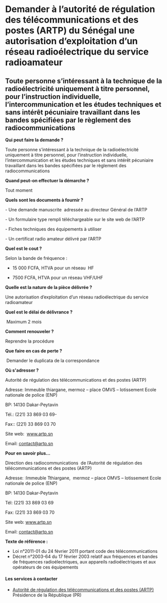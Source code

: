 # Demander à l’autorité de régulation des télécommunications et des postes (ARTP) du Sénégal une autorisation d’exploitation d’un réseau radioélectrique du service radioamateur

Toute personne s’intéressant à la technique de la radioélectricité uniquement à titre personnel, pour l’instruction individuelle, l’intercommunication et les études techniques et sans intérêt pécuniaire travaillant dans les bandes spécifiées par le règlement des radiocommunications
------------------------------------------------------------------------------------------------------------------------------------------------------------------------------------------------------------------------------------------------------------------------------------------

**Qui peut faire la demande ?**

Toute personne s’intéressant à la technique de la radioélectricité uniquement à titre personnel, pour l’instruction individuelle, l’intercommunication et les études techniques et sans intérêt pécuniaire travaillant dans les bandes spécifiées par le règlement des  radiocommunications

**Quand peut-on effectuer la démarche ?**

Tout moment

 **Quels sont les documents à fournir ?**

\- Une demande manuscrite  adressée au directeur Général de l’ARTP

\- Un formulaire type rempli téléchargeable sur le site web de l’ARTP

\- Fiches techniques des équipements à utiliser 

\- Un certificat radio amateur délivré par l’ARTP

**Quel est le cout ?** 

Selon la bande de fréquence :

*   15 000 FCFA, HTVA pour un réseau  HF  
    
*   7500 FCFA, HTVA pour un réseau VHF/UHF  
    

**Quelle est la nature de la pièce délivrée ?**

Une autorisation d’exploitation d’un réseau radioélectrique du service radioamateur

**Quel est le délai de délivrance ?**

 Maximum 2 mois

**Comment renouveler ?**

Reprendre la procédure

**Que faire en cas de perte ?**

 Demander le duplicata de la correspondance

**Où s'adresser ?** 

Autorité de régulation des télécommunications et des postes (ARTP)

Adresse: Immeuble thiargane, mermoz – place OMVS – lotissement Ecole nationale de police (ENP)  

BP: 14130 Dakar-Peytavin

Tél.: (221) 33 869 03 69-

Fax:: (221) 33 869 03 70

Site web:  www.artp.sn

Email: contact@artp.sn

**Pour en savoir plus...** 

Direction des radiocommunications  de l’Autorité de régulation des télécommunications et des postes (ARTP)

Adresse: :Immeuble Tthiargane,  mermoz – place OMVS – lotissement Ecole nationale de police (ENP)  

BP: 14130 Dakar-Peytavin

Tél: (221) 33 869 03 69

Fax: (221) 33 869 03 70

Site web: www.artp.sn

Email: contact@artp.sn

**Texte de référence :**

*   Loi n°2011-01 du 24 février 2011 portant code des télécommunications 
*   Décret n°2003-64 du 17 février 2003 relatif aux fréquences et bandes de fréquences radioélectriques, aux appareils radioélectriques et aux opérateurs de ces équipements

#### Les services à contacter

*   [Autorité de régulation des télécommunications et des postes (ARTP)](../../../services/autorite-de-regulation-des-telecommunications-et-des-postes-artp.md) Présidence de la République (PR)